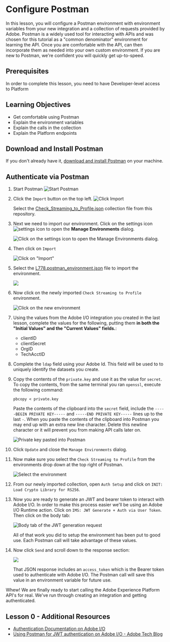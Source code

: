 # Configure Postman

In this lesson, you will configure a Postman environment with environment variables from your new integration and a collection of requests provided by Adobe. Postman is a widely used tool for interacting with APIs and was chosen for this tutorial as a "common denominator" environment for learning the API. Once you are comfortable with the API, can then incorporate them as needed into your own custom environment. If you are new to Postman, we're confident you will quickly get up-to-speed. 

## Prerequisites

In order to complete this lesson, you need to have Developer-level access to Platform

## Learning Objectives

* Get comfortable using Postman
* Explain the environment variables
* Explain the calls in the collection
* Explain the Platform endpoints

## Download and Install Postman

If you don't already have it, [download and install Postman](https://www.getpostman.com/) on your machine.

## Authenticate via Postman

<!--Establishing your own best practices

Quotes from customers about how they like to work

Maybe organize by the UI labels:

1. Data Management
   1. Schemas
   1. Datasets
   1. Connections
   1. Queries
   1. Monitoring
1. Unified Profile
   1. Profiles
   1. Segments
   1. Identities
1. Data Science
   1. Models
   1. Services
-->
1. Start Postman
   ![Start Postman](../assets/postman.png)

1. Click the `Import` button on the top left.
   ![Click Import](../assets/postman_import.png)

   Select the [Check_Streaming_to_Profile.json](https://github.com/adobe/experience-platform-postman-samples/blob/master/Postman%20Collections/Check_Streaming_to_Profile.json) collection file from this repository.

1. Next we need to import our environment. Click on the settings icon ![settings icon](../assets/postman_settings.png) to open the **Manage Environments** dialog.

   ![Click on the settings icon to open the Manage Environments dialog.](../assets/postman_manage_env.png)

1. Then click on `Import`

   ![Click on "Import"](../assets/postman_import_env.png)

1. Select the [L778.postman_environment.json](../assets//L778.postman_environment.json) file to import the environment.

   ![](../assets/postman_after_env_import.png)

1. Now click on the newly imported `Check Streaming to Profile` environment.

   ![Click on the new environment](../assets/postman_set_env.png)

1. Using the values from the Adobe I/O integration you created in the last lesson, complete the values for the following, putting them **in both the "Initial Values" and the "Current Values" fields.**:

   * clientID
   * clientSecret
   * OrgID
   * TechAcctID

1. Complete the `ldap` field using your Adobe Id. This field will be used to to uniquely identify the datasets you create. <!--is this all the ldap field is used for? perhaps it should have a friendlier name in the collection-->

1. Copy the contents of the `private.key` and use it as the value for `secret`.  To copy the contents, from the same terminal you ran `openssl`, execute the following command:

   ```shell
   pbcopy < private.key
   ```

   Paste the contents of the clipboard into the `secret` field, include the `-----BEGIN PRIVATE KEY-----` and `-----END PRIVATE KEY-----` lines up to the last `-`. When you paste the contents of the clipboard into Postman you may end up with an extra new line character. Delete this newline character or it will prevent you from making API calls later on.

   ![Private key pasted into Postman](../assets/private_key_good.png)

1. Click `Update` and close the `Manage Environments` dialog.

1. Now make sure you select the `Check Streaming to Profile` from the environments drop down at the top right of Postman.

   ![Select the environment](../assets/postman_experience_platform_env.png)

1. From our newly imported collection, open `Auth Setup` and click on `INIT: Load Crypto Library for RS256`.<!--need to provide context on what this does. check with Thomas-->
1. Now you are ready to generate an JWT and bearer token to interact with Adobe I/O. In order to make this process easier we'll be using an Adobe I/O Runtime action. Click on `IMS: JWT Generate + Auth via User Token`. Then click on the body tab:<!--need to provide more context around the JWT token, how long it lasts, etc.-->

   ![Body tab of the JWT generation request](../assets/postman_auth_body.png)

   All of that work you did to setup the environment has been put to good use. Each Postman call will take advantage of these values.

1. Now click `Send` and scroll down to the response section:

   ![](../assets/postman_auth_response.png)

   That JSON response includes an `access_token` which is the Bearer token used to authenticate with Adobe I/O. The Postman call will save this value in an environment variable for future use.

Whew! We are finally ready to start calling the Adobe Experience Platform API's for real. We've run through creating an integration and getting authenticated.

## Lesson 0 - Additional Resources

* [Authentication Documentation on Adobe I/O](https://www.adobe.io/authentication.html)
* [Using Postman for JWT authentication on Adobe I/O - Adobe Tech Blog](https://medium.com/adobetech/using-postman-for-jwt-authentication-on-adobe-i-o-7573428ffe7f)